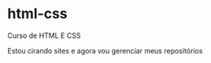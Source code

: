 # html-css
 Curso de HTML E CSS 

Estou cirando sites e agora vou gerenciar meus repositórios

<a href="https://nevitonbastos.github.io/html-css/exercicio/ex001/index.html"> 
